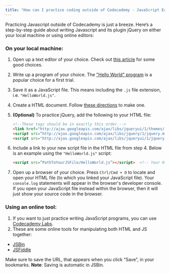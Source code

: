 ```yaml
---
title: "How can I practice coding outside of Codecademy - JavaScript Edition"
---
```


Practicing Javascript outside of Codecademy is just a breeze. Here’s a step-by-step guide about writing Javascript and its plugin jQuery on either your local machine or using online editors:

### On your local machine:

1. Open up a text editor of your choice. Check out [this article][1] for some good choices.
2. Write up a program of your choice. The ["Hello World" program][2] is a popular choice for a first trial.
3. Save it as a JavaScript file. This means including the `.js` file extension, i.e. `"HelloWorld.js"`. 
4. Create a HTML document. Follow [these directions][3] to make one.
5. **(Optional)** To practice jQuery, add the following to your HTML file:

    ```html
    <!--These tags should be in exactly this order.-->
    <link href="http://ajax.googleapis.com/ajax/libs/jqueryui/1/themes/smoothness/jquery-ui.min.css" rel="stylesheet" type="text/css" />  <!--An additioanl CSS file bundled with jQuery UI -->
    <script src=“http://ajax.googleapis.com/ajax/libs/jquery/1/jquery.min.js”></script>  <!--jQuery 1.9.1 --->
    <script src="http://ajax.googleapis.com/ajax/libs/jqueryui/1/jquery-ui.min.js"></script>  <!--jQuery UI 1.10.1-->
    ```
6. Include a link to your new script file in the HTML file from step 4. Below is an example using the `"HelloWorld.js"` script:

    ```html
    <script src=”PathToYourJSFile/HelloWorld.js”></script>  <!-- Your HelloWorld.js --> 
    ```
7. Open up a browser of your choice. Press `Ctrl/Cmd + O` to locate and open your HTML file (to which you linked your JavaScript file). Your `console.log` statements will appear in the browser's developer console. If you open your JavaScript file instead within the browser, then it will just show your source code in the browser.

### Using an online tool:
1. If you want to just practice writing JavaScript programs, you can use [Codecademy Labs](http://labs.codecademy.com).
2. These are some online tools for manipulating both HTML and JS together: 
  - [JSBin](http://www.jsbin.com)
  - [JSFiddle](http://www.jsfiddle.net)

Make sure to save the URL, that appears when you click “Save”, in your bookmarks. **Note**: Saving is automatic in JSBin.

  [1]: article-from-#115
  [2]: http://en.wikipedia.org/wiki/Hello_world_program
  [3]: article-from-#110
